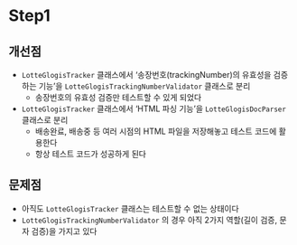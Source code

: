 # Step1

## 개선점

- `LotteGlogisTracker` 클래스에서 ‘송장번호(trackingNumber)의 유효성을 검증하는 기능’을  `LotteGlogisTrackingNumberValidator` 클래스로 분리
  - 송장번호의 유효성 검증만 테스트할 수 있게 되었다
- `LotteGlogisTracker` 클래스에서 ‘HTML 파싱 기능’을 `LotteGlogisDocParser` 클래스로 분리
  - 배송완료, 배송중 등 여러 시점의 HTML 파일을 저장해놓고 테스트 코드에 활용한다
  - 항상 테스트 코드가 성공하게 된다

## 문제점

- 아직도 `LotteGlogisTracker` 클래스는 테스트할 수 없는 상태이다
- `LotteGlogisTrackingNumberValidator` 의 경우 아직 2가지 역할(길이 검증, 문자 검증)을 가지고 있다